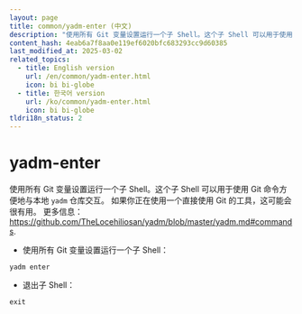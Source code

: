 ```yaml
---
layout: page
title: common/yadm-enter (中文)
description: "使用所有 Git 变量设置运行一个子 Shell。这个子 Shell 可以用于使用 Git 命令方便地与本地 `yadm` 仓库交互。"
content_hash: 4eab6a7f8aa0e119ef6020bfc683293cc9d60385
last_modified_at: 2025-03-02
related_topics:
  - title: English version
    url: /en/common/yadm-enter.html
    icon: bi bi-globe
  - title: 한국어 version
    url: /ko/common/yadm-enter.html
    icon: bi bi-globe
tldri18n_status: 2
---
```

# yadm-enter

使用所有 Git 变量设置运行一个子 Shell。这个子 Shell 可以用于使用 Git 命令方便地与本地 `yadm` 仓库交互。
如果你正在使用一个直接使用 Git 的工具，这可能会很有用。
更多信息：<https://github.com/TheLocehiliosan/yadm/blob/master/yadm.md#commands>.

- 使用所有 Git 变量设置运行一个子 Shell：

`yadm enter`

- 退出子 Shell：

`exit`
